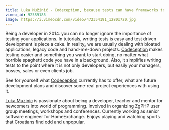 ```yaml
---
title: Luka Mužinić - Codeception, because tests can have frameworks too!
vimeo_id: 92589185
image: https://i.vimeocdn.com/video/472354191_1280x720.jpg
---
```


Being a developer in 2014. you can no longer ignore the importance of testing your applications. In tutorials, writing tests is easy and test driven development is piece a cake. In reality, we are usually dealing with bloated applications, legacy code and hand-me-down projects. [Codeception](http://codeception.com/) makes testing easier and something you want to start doing, no matter what horrible spaghetti code you have in a background. Also, it simplifies writing tests to the point where it is not only developers, but easily your managers, bosses, sales or even clients job.

See for yourself what [Codeception](http://codeception.com/) currently has to offer, what are future development plans and discover some real project experiences with using it.

[Luka Muzinic](http://luka.muzinic.net) is passionate about being a developer, teacher and mentor for newcomers into world of programming. Involved in organizing ZgPHP user group meetings, workshops and conferences. Currently working as senior software engineer for HomeExchange. Enjoys playing and watching sports that Croatians find odd and unpopular.
